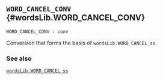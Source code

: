 ## `WORD_CANCEL_CONV` {#wordsLib.WORD_CANCEL_CONV}


```
WORD_CANCEL_CONV : conv
```



Conversion that forms the basis of `wordsLib.WORD_CANCEL_ss`.

### See also

[`wordsLib.WORD_CANCEL_ss`](#wordsLib.WORD_CANCEL_ss)

